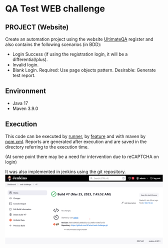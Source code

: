 # QA Test WEB challenge

## PROJECT (Website)
Create an automation project using the website [UltimateQA][site] register and also contains the following scenarios (in BDD):
- Login Success (if using the registration login, it will be a differential/plus).
- Invalid login.
- Blank Login.
  Required: Use page objects pattern.
  Desirable: Generate test report.


## Environment
- Java 17
- Maven 3.9.0

## Execution
This code can be executed by [runner][runners], by [feature][features] and with maven by [pom.xml][pom]. Reports are generated after execution and are saved in the directory referring to the execution time.

(At some point there may be a need for intervention due to reCAPTCHA on login)

It was also implemented in jenkins using the git repository.
![jenkins](jenkins.png)

[site]: https://courses.ultimateqa.com/
[runners]: src/test/java/runners
[features]: src/test/resources/features
[pom]: pom.xml